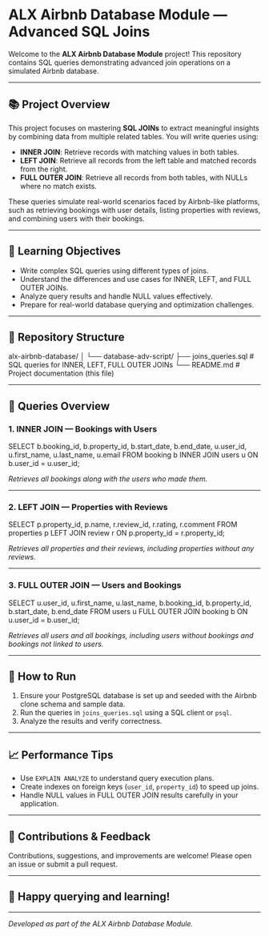 # ALX Airbnb Database Module — Advanced SQL Joins

Welcome to the **ALX Airbnb Database Module** project! This repository contains SQL queries demonstrating advanced join operations on a simulated Airbnb database.

---

## 📚 Project Overview

This project focuses on mastering **SQL JOINs** to extract meaningful insights by combining data from multiple related tables. You will write queries using:

- **INNER JOIN**: Retrieve records with matching values in both tables.
- **LEFT JOIN**: Retrieve all records from the left table and matched records from the right.
- **FULL OUTER JOIN**: Retrieve all records from both tables, with NULLs where no match exists.

These queries simulate real-world scenarios faced by Airbnb-like platforms, such as retrieving bookings with user details, listing properties with reviews, and combining users with their bookings.

---

## 🔑 Learning Objectives

- Write complex SQL queries using different types of joins.
- Understand the differences and use cases for INNER, LEFT, and FULL OUTER JOINs.
- Analyze query results and handle NULL values effectively.
- Prepare for real-world database querying and optimization challenges.

---

## 📂 Repository Structure

alx-airbnb-database/
│
└── database-adv-script/
├── joins_queries.sql # SQL queries for INNER, LEFT, FULL OUTER JOINs
└── README.md # Project documentation (this file)


---

## 📝 Queries Overview

### 1. INNER JOIN — Bookings with Users

SELECT b.booking_id, b.property_id, b.start_date, b.end_date,
u.user_id, u.first_name, u.last_name, u.email
FROM booking b
INNER JOIN users u ON b.user_id = u.user_id;


*Retrieves all bookings along with the users who made them.*

---

### 2. LEFT JOIN — Properties with Reviews

SELECT p.property_id, p.name, r.review_id, r.rating, r.comment
FROM properties p
LEFT JOIN review r ON p.property_id = r.property_id;



*Retrieves all properties and their reviews, including properties without any reviews.*

---

### 3. FULL OUTER JOIN — Users and Bookings

SELECT u.user_id, u.first_name, u.last_name,
b.booking_id, b.property_id, b.start_date, b.end_date
FROM users u
FULL OUTER JOIN booking b ON u.user_id = b.user_id;



*Retrieves all users and all bookings, including users without bookings and bookings not linked to users.*

---

## 🚀 How to Run

1. Ensure your PostgreSQL database is set up and seeded with the Airbnb clone schema and sample data.
2. Run the queries in `joins_queries.sql` using a SQL client or `psql`.
3. Analyze the results and verify correctness.

---

## 📈 Performance Tips

- Use `EXPLAIN ANALYZE` to understand query execution plans.
- Create indexes on foreign keys (`user_id`, `property_id`) to speed up joins.
- Handle NULL values in FULL OUTER JOIN results carefully in your application.

---

## 🤝 Contributions & Feedback

Contributions, suggestions, and improvements are welcome! Please open an issue or submit a pull request.

---

## 🎉 Happy querying and learning!

---

*Developed as part of the ALX Airbnb Database Module.*
